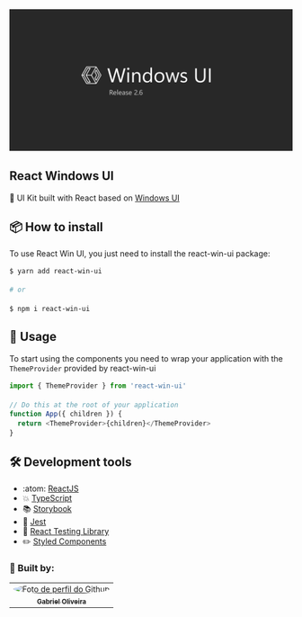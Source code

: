 <img src="./.github/assets/thumbnail.png">

## React Windows UI

:art: UI Kit built with React based on [Windows UI](https://www.figma.com/community/file/989931624019688277)

## 📦 How to install

To use React Win UI, you just need to install the react-win-ui package:

```bash
$ yarn add react-win-ui

# or

$ npm i react-win-ui
```

## 🔨 Usage

To start using the components you need to wrap your application with the `ThemeProvider` provided by react-win-ui

```javascript
import { ThemeProvider } from 'react-win-ui'

// Do this at the root of your application
function App({ children }) {
  return <ThemeProvider>{children}</ThemeProvider>
}
```

## :hammer_and_wrench: Development tools

- :atom: [ReactJS](https://pt-br.reactjs.org/)
- :collision: [TypeScript](https://www.typescriptlang.org/)
- :books: [Storybook](https://storybook.js.org/)
- :pill: [Jest](https://jestjs.io/pt-BR/)
- :bookmark: [React Testing Library](https://testing-library.com/docs/react-testing-library/intro)
- :pencil2: [Styled Components](https://styled-components.com/)

### :construction_worker: Built by:

<table>
  <tr>
    <td align="center"><a href="https://github.com/gaoliveira21"><img style="border-radius: 50%;" src="https://github.com/gaoliveira21.png" width="100px" alt="Foto de perfil do Github"/><br /><sub><b>Gabriel Oliveira</b></sub></a><br /></td>
  </tr>
</table>
